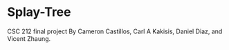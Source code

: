 # Splay-Tree
CSC 212 final project 
By Cameron Castillos, Carl A Kakisis, Daniel Diaz, and Vicent Zhaung.
